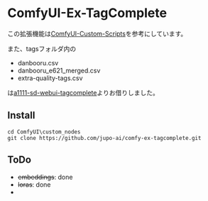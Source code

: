# ComfyUI-Ex-TagComplete

この拡張機能は[ComfyUI-Custom-Scripts](https://github.com/pythongosssss/ComfyUI-Custom-Scripts)を参考にしています。

また、tagsフォルダ内の

- danbooru.csv
- danbooru_e621_merged.csv
- extra-quality-tags.csv

は[a1111-sd-webui-tagcomplete](https://github.com/DominikDoom/a1111-sd-webui-tagcomplete)よりお借りしました。


## Install
```
cd ComfyUI\custom_nodes
git clone https://github.com/jupo-ai/comfy-ex-tagcomplete.git
```

## ToDo
- ~~embeddings~~: done
- ~~loras~~: done
- 
